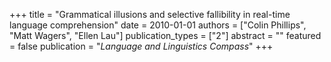 +++
title = "Grammatical illusions and selective fallibility in real-time language comprehension"
date = 2010-01-01
authors = ["Colin Phillips", "Matt Wagers", "Ellen Lau"]
publication_types = ["2"]
abstract = ""
featured = false
publication = "*Language and Linguistics Compass*"
+++

